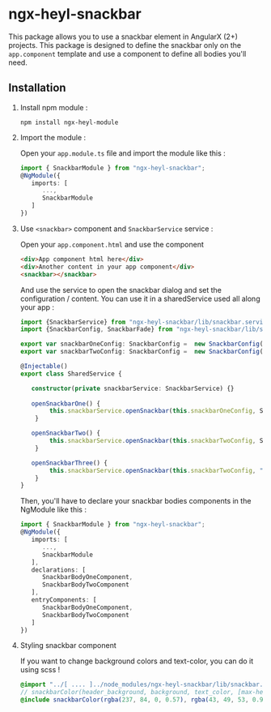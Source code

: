 # ngx-heyl-snackbar

This package allows you to use a snackbar element in AngularX (2+) projects.
This package is designed to define the snackbar only on the `app.component` template and use a component to define all bodies you'll need.

## Installation

1. Install npm module : 

   `npm install ngx-heyl-module`

2. Import the module :

   Open your `app.module.ts` file and import the module like this :
   
   ```typescript
   import { SnackbarModule } from "ngx-heyl-snackbar";
   @NgModule({
      imports: [ 
         ...,
         SnackbarModule
      ]
   })
   ```
 
3. Use `<snackbar>` component and `SnackbarService` service :

   Open your `app.component.html` and use the component
   ```html
   <div>App component html here</div>
   <div>Another content in your app component</div>
   <snackbar></snackbar>
   ```
   And use the service to open the snackbar dialog and set the configuration / content. You can use it in
    a sharedService used all along your app :
   
   ```typescript
   import {SnackbarService} from "ngx-heyl-snackbar/lib/snackbar.service";
   import {SnackbarConfig, SnackbarFade} from "ngx-heyl-snackbar/lib/snackbar.config";

   export var snackbarOneConfig: SnackbarConfig =  new SnackbarConfig().setFade(SnackbarFade.RIGHT).setSize("70%").setTitle("Snackbar One");
   export var snackbarTwoConfig: SnackbarConfig =  new SnackbarConfig().setFade(SnackbarFade.LEFT).setSize("50%").setTitle("Snackbar Two");

   @Injectable()
   export class SharedService {
   
      constructor(private snackbarService: SnackbarService) {}
             
      openSnackbarOne() {
           this.snackbarService.openSnackbar(this.snackbarOneConfig, SnackbarBodyOneComponent)
       }

      openSnackbarTwo() {
           this.snackbarService.openSnackbar(this.snackbarTwoConfig, SnackbarBodyTwoComponent)
       }

      openSnackbarThree() {
           this.snackbarService.openSnackbar(this.snackbarTwoConfig, "Some text on the third snackbar")
       }
   }
   ```
   
   Then, you'll have to declare your snackbar bodies components in the NgModule like this :
      ```typescript
      import { SnackbarModule } from "ngx-heyl-snackbar";
      @NgModule({
         imports: [ 
            ...,
            SnackbarModule
         ],
         declarations: [
            SnackbarBodyOneComponent,
            SnackbarBodyTwoComponent
         ],
         entryComponents: [
            SnackbarBodyOneComponent,
            SnackbarBodyTwoComponent
         ]
      })
      ```
      
4. Styling snackbar component

   If you want to change background colors and text-color, you can do it using scss !
   
   ```scss
   @import "../[ .... ]../node_modules/ngx-heyl-snackbar/lib/snackbar.mixin";
   // snackbarColor(header_background, background, text_color, [max-height = 120px]);
   @include snackbarColor(rgba(237, 84, 0, 0.57), rgba(43, 49, 53, 0.9), #fff);
   ```